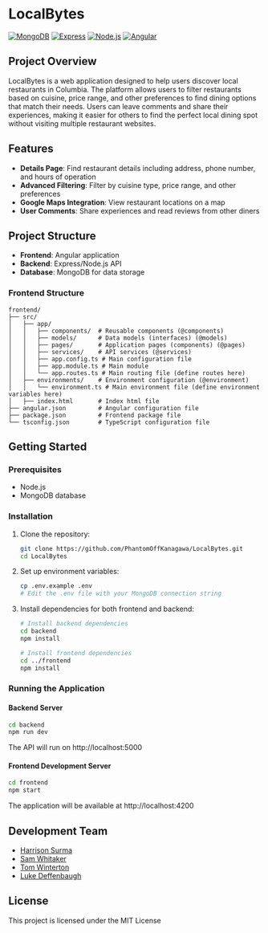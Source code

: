 # LocalBytes

[![MongoDB](https://img.shields.io/badge/MongoDB-47A248?style=for-the-badge&logo=mongodb&logoColor=white)](https://www.mongodb.com/)
[![Express](https://img.shields.io/badge/Express-000000?style=for-the-badge&logo=express&logoColor=white)](https://expressjs.com/)
[![Node.js](https://img.shields.io/badge/Node.js-339933?style=for-the-badge&logo=nodedotjs&logoColor=white)](https://nodejs.org/)
[![Angular](https://img.shields.io/badge/Angular-DD0031?style=for-the-badge&logo=angular&logoColor=white)](https://angular.io/)

## Project Overview


LocalBytes is a web application designed to help users discover local restaurants in Columbia. The platform allows users to filter restaurants based on cuisine, price range, and other preferences to find dining options that match their needs. Users can leave comments and share their experiences, making it easier for others to find the perfect local dining spot without visiting multiple restaurant websites.

## Features

- **Details Page**: Find restaurant details including address, phone number, and hours of operation
- **Advanced Filtering**: Filter by cuisine type, price range, and other preferences
- **Google Maps Integration**: View restaurant locations on a map
- **User Comments**: Share experiences and read reviews from other diners

## Project Structure

- **Frontend**: Angular application
- **Backend**: Express/Node.js API
- **Database**: MongoDB for data storage

### Frontend Structure

```
frontend/
├── src/
│   ├── app/
│   │   ├── components/  # Reusable components (@components)
│   │   ├── models/      # Data models (interfaces) (@models)
│   │   ├── pages/       # Application pages (components) (@pages)
│   │   ├── services/    # API services (@services)
│   │   ├── app.config.ts # Main configuration file
│   │   ├── app.module.ts # Main module
│   │   └── app.routes.ts # Main routing file (define routes here)
│   ├── environments/    # Environment configuration (@environment)
│   │   └── environment.ts # Main environment file (define environment variables here)
│   ├── index.html       # Index html file
├── angular.json         # Angular configuration file
├── package.json         # Frontend package file
└── tsconfig.json        # TypeScript configuration file
```

## Getting Started

### Prerequisites

- Node.js
- MongoDB database

### Installation

1. Clone the repository:
    ```bash
    git clone https://github.com/PhantomOffKanagawa/LocalBytes.git
    cd LocalBytes
    ```

2. Set up environment variables:
    ```bash
    cp .env.example .env
    # Edit the .env file with your MongoDB connection string
    ```

3. Install dependencies for both frontend and backend:
    ```bash
    # Install backend dependencies
    cd backend
    npm install

    # Install frontend dependencies
    cd ../frontend
    npm install
    ```

### Running the Application

#### Backend Server
```bash
cd backend
npm run dev
```
The API will run on http://localhost:5000

#### Frontend Development Server
```bash
cd frontend
npm start
```
The application will be available at http://localhost:4200

## Development Team

- [Harrison Surma](https://github.com/PhantomOffKanagawa)
- [Sam Whitaker](https://github.com/swhita6)
- [Tom Winterton]()
- [Luke Deffenbaugh](https://github.com/Spidious)

## License

This project is licensed under the MIT License